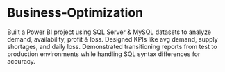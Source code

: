 # Business-Optimization
Built a Power BI project using SQL Server &amp; MySQL datasets to analyze demand, availability, profit &amp; loss. Designed KPIs like avg demand, supply shortages, and daily loss. Demonstrated transitioning reports from test to production environments while handling SQL syntax differences for accuracy.
